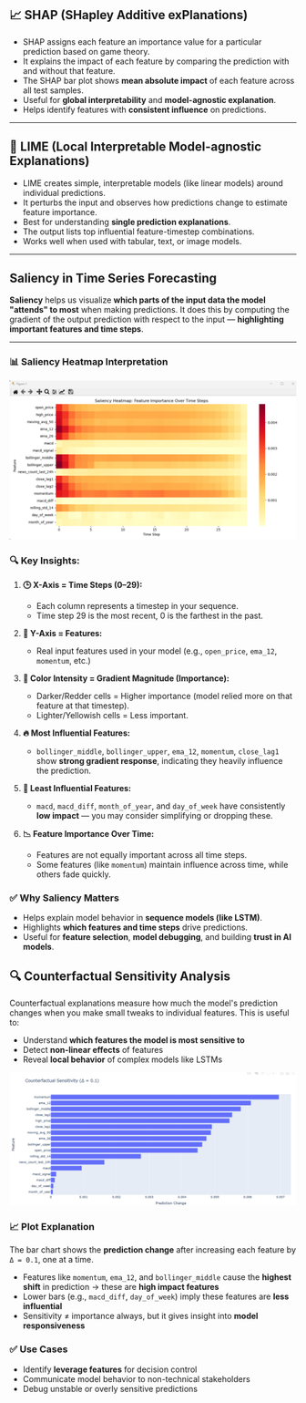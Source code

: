 ## 📈 SHAP (SHapley Additive exPlanations)

- SHAP assigns each feature an importance value for a particular prediction based on game theory.
- It explains the impact of each feature by comparing the prediction with and without that feature.
- The SHAP bar plot shows **mean absolute impact** of each feature across all test samples.
- Useful for **global interpretability** and **model-agnostic explanation**.
- Helps identify features with **consistent influence** on predictions.

---

## 🌿 LIME (Local Interpretable Model-agnostic Explanations)

- LIME creates simple, interpretable models (like linear models) around individual predictions.
- It perturbs the input and observes how predictions change to estimate feature importance.
- Best for understanding **single prediction explanations**.
- The output lists top influential feature-timestep combinations.
- Works well when used with tabular, text, or image models.

---

## Saliency in Time Series Forecasting

**Saliency** helps us visualize **which parts of the input data the model "attends" to most** when making predictions. It does this by computing the gradient of the output prediction with respect to the input — **highlighting important features and time steps**.

---

### 📊 Saliency Heatmap Interpretation

![alt text](image.png)



### 🔍 Key Insights:

1. **🕒 X-Axis = Time Steps (0–29):**  
   - Each column represents a timestep in your sequence.  
   - Time step 29 is the most recent, 0 is the farthest in the past.

2. **🧾 Y-Axis = Features:**  
   - Real input features used in your model (e.g., `open_price`, `ema_12`, `momentum`, etc.)

3. **🎨 Color Intensity = Gradient Magnitude (Importance):**  
   - Darker/Redder cells = Higher importance (model relied more on that feature at that timestep).  
   - Lighter/Yellowish cells = Less important.

4. **🔥 Most Influential Features:**  
   - `bollinger_middle`, `bollinger_upper`, `ema_12`, `momentum`, `close_lag1` show **strong gradient response**, indicating they heavily influence the prediction.

5. **🧊 Least Influential Features:**  
   - `macd`, `macd_diff`, `month_of_year`, and `day_of_week` have consistently **low impact** — you may consider simplifying or dropping these.

6. **📉 Feature Importance Over Time:**  
   - Features are not equally important across all time steps.  
   - Some features (like `momentum`) maintain influence across time, while others fade quickly.



### ✅ Why Saliency Matters

- Helps explain model behavior in **sequence models (like LSTM)**.  
- Highlights **which features and time steps** drive predictions.  
- Useful for **feature selection**, **model debugging**, and building **trust in AI models**.


## 🔍 Counterfactual Sensitivity Analysis

Counterfactual explanations measure how much the model's prediction changes when you make small tweaks to individual features. This is useful to:

- Understand **which features the model is most sensitive to**
- Detect **non-linear effects** of features
- Reveal **local behavior** of complex models like LSTMs

![alt text](image-1.png)


### 📈 Plot Explanation

The bar chart shows the **prediction change** after increasing each feature by `Δ = 0.1`, one at a time.

- Features like `momentum`, `ema_12`, and `bollinger_middle` cause the **highest shift** in prediction → these are **high impact features**
- Lower bars (e.g., `macd_diff`, `day_of_week`) imply these features are **less influential**
- Sensitivity ≠ importance always, but it gives insight into **model responsiveness**

### ✅ Use Cases

- Identify **leverage features** for decision control
- Communicate model behavior to non-technical stakeholders
- Debug unstable or overly sensitive predictions
